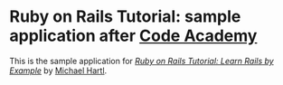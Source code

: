 # Ruby on Rails Tutorial: sample application after [Code Academy](http://www.codeacademy.org)

This is the sample application for
[*Ruby on Rails Tutorial: Learn Rails by Example*](http://railstutorial.org/)
by [Michael Hartl](http://michaelhartl.com/).
